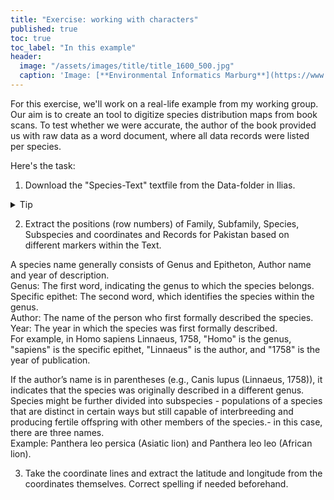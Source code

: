 ```yaml
---
title: "Exercise: working with characters"
published: true
toc: true
toc_label: "In this example"
header:
  image: "/assets/images/title/title_1600_500.jpg"
  caption: 'Image: [**Environmental Informatics Marburg**](https://www.uni-marburg.de/en/fb19/disciplines/physisch/environmentalinformatics)'
---
```


For this exercise, we'll work on a real-life example from my working group. Our aim is to create an tool to digitize species distribution maps from book scans. 
To test whether we were accurate, the author of the book provided us with raw data as a word document, where all data records were listed per species.

Here's the task:

1) Download the "Species-Text" textfile from the Data-folder in Ilias.

 <details>
   <summary>Tip </summary>
     be aware of the UTF-8 encoding!
  </details>

2) Extract the positions (row numbers) of Family, Subfamily, Species, Subspecies and coordinates and Records for Pakistan based on different markers within the Text. 

A species name generally consists of Genus and Epitheton, Author name and year of description.  
Genus: The first word, indicating the genus to which the species belongs.  
Specific epithet: The second word, which identifies the species within the genus.  
Author: The name of the person who first formally described the species.  
Year: The year in which the species was first formally described.  
For example, in Homo sapiens Linnaeus, 1758, "Homo" is the genus, "sapiens" is the specific epithet, "Linnaeus" is the author, and "1758" is the year of publication.

If the author’s name is in parentheses (e.g., Canis lupus (Linnaeus, 1758)), it indicates that the species was originally described in a different genus.  
Species might be further divided into subspecies - populations of a species that are distinct in certain ways but still capable of interbreeding and producing fertile offspring with other members of the species.- in this case, there are three names.  
Example: Panthera leo persica (Asiatic lion) and Panthera leo leo (African lion).

3) Take the coordinate lines and extract the latitude and longitude from the coordinates themselves.
Correct spelling if needed beforehand.